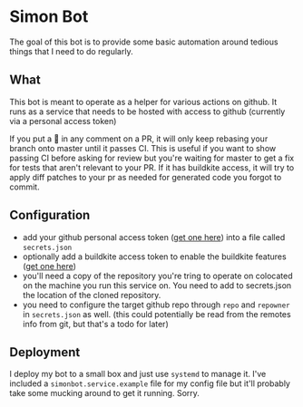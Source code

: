 # Simon Bot

The goal of this bot is to provide some basic automation around tedious things
that I need to do regularly.

## What
This bot is meant to operate as a helper for various actions on github. It runs as a service
that needs to be hosted with access to github (currently via a personal access token)

<!--
If you put a :shipit: in any comment on a PR, it will automatically merge it into master if possible,
and otherwise will rebase it up to master repeatedely until CI passes, and then merge it into master.
This is useful if your CI is failing due to transient errors or if master is broken but a fix will come
in the future and you'd very much like to forget about your PR because it'd done.
-->

If you put a :fire_engine: in any comment on a PR, it will only keep rebasing your branch onto master
until it passes CI. This is useful if you want to show passing CI before asking for review but you're
waiting for master to get a fix for tests that aren't relevant to your PR. If it has buildkite access,
it will try to apply diff patches to your pr as needed for generated code you forgot to commit.

## Configuration
- add your github personal access token ([get one here](https://help.github.com/en/articles/creating-a-personal-access-token-for-the-command-line)) into a file called `secrets.json`
- optionally add a buildkite access token to enable the buildkite features ([get one here](https://buildkite.com/docs/apis/rest-api#authentication))
- you'll need a copy of the repository you're tring to operate on colocated on the machine you run this service on. You need to add to secrets.json the location of the cloned repository.
- you need to configure the target github repo through `repo` and `repowner` in `secrets.json` as well. (this could potentially be read from the remotes info from git, but that's a todo for later)

## Deployment
I deploy my bot to a small box and just use `systemd` to manage it. I've included a `simonbot.service.example` file for 
my config file but it'll probably take some mucking around to get it running. Sorry.